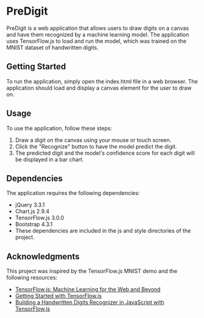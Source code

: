 # PreDigit
PreDigit is a web application that allows users to draw digits on a canvas and have them recognized by a machine learning model. The application uses TensorFlow.js to load and run the model, which was trained on the MNIST dataset of handwritten digits.

## Getting Started
To run the application, simply open the index.html file in a web browser. The application should load and display a canvas element for the user to draw on.

## Usage
To use the application, follow these steps:
1. Draw a digit on the canvas using your mouse or touch screen.
2. Click the "Recognize" button to have the model predict the digit.
3. The predicted digit and the model's confidence score for each digit will be displayed in a bar chart.

## Dependencies
The application requires the following dependencies:
* jQuery 3.3.1
* Chart.js 2.9.4
* TensorFlow.js 3.0.0
* Bootstrap 4.3.1
* These dependencies are included in the js and style directories of the project.

## Acknowledgments
This project was inspired by the TensorFlow.js MNIST demo and the following resources:
* [TensorFlow.js: Machine Learning for the Web and Beyond](https://www.tensorflow.org/js)
* [Getting Started with TensorFlow.js](https://www.tensorflow.org/js/tutorials)
* [Building a Handwritten Digits Recognizer in JavaScript with TensorFlow.js](https://codelabs.developers.google.com/codelabs/tfjs-training-classfication#0)
